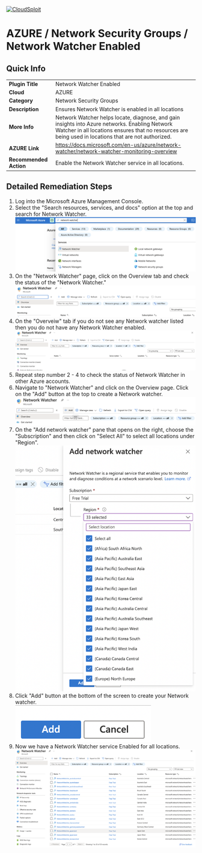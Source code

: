 [![CloudSploit](https://cloudsploit.com/img/logo-new-big-text-100.png "CloudSploit")](https://cloudsploit.com)

# AZURE / Network Security Groups / Network Watcher Enabled

## Quick Info

| | |
|-|-|
| **Plugin Title** | Network Watcher Enabled |
| **Cloud** | AZURE |
| **Category** | Network Security Groups |
| **Description** | Ensures Network Watcher is enabled in all locations |
| **More Info** | Network Watcher helps locate, diagnose, and gain insights into Azure networks. Enabling Network Watcher in all locations ensures that no resources are being used in locations that are not authorized. |
| **AZURE Link** | https://docs.microsoft.com/en-us/azure/network-watcher/network-watcher-monitoring-overview |
| **Recommended Action** | Enable the Network Watcher service in all locations. |

## Detailed Remediation Steps

1. Log into the Microsoft Azure Management Console.
2. Select the "Search resources, services, and docs" option at the top and search for Network Watcher. </br> <img src="/resources/azure/networksecuritygroups/network-watcher-enabled/step2.png"/>
3. On the "Network Watcher" page, click on the Overview tab and check the status of the "Network Watcher."</br> <img src="/resources/azure/networksecuritygroups/network-watcher-enabled/step3.png"/>
4. On the "Overveiw" tab if you do not see any Network watcher listed then you do not have any Network Watcher enabled. </br> <img src="/resources/azure/networksecuritygroups/network-watcher-enabled/step4.png"/>
5. Repeat step number 2 - 4 to check the status of Network Watcher in other Azure accounts.</br> 
6. Navigate to "Network Watcher" and click on the Overview page. Click on the "Add" button at the top to create a Network watcher. </br> <img src="/resources/azure/networksecuritygroups/network-watcher-enabled/step6.png"/>
7. On the "Add network watcher" pane that opens on the right, choose the "Subscription" and then click on  "Select All" to select all locations under "Region".</br> <img src="/resources/azure/networksecuritygroups/network-watcher-enabled/step7.png"/>
8. Click "Add" button at the bottom of the screen to create your Network watcher.</br> <img src="/resources/azure/networksecuritygroups/network-watcher-enabled/step8.png"/>
9. Now we have a Network Watcher service Enabled for all locations.</br> <img src="/resources/azure/networksecuritygroups/network-watcher-enabled/step9.png"/>

